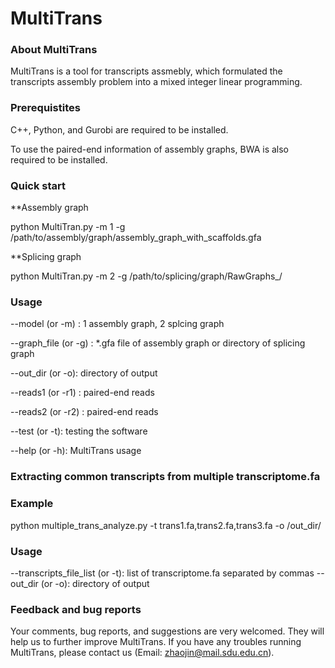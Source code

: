 # MultiTrans 


### About MultiTrans

MultiTrans is a tool for transcripts assmebly, which formulated the transcripts assembly problem into a mixed integer linear programming. 


### Prerequistites 

C++, Python, and  Gurobi are required to be installed.

To use the paired-end information of assembly graphs, BWA is also required to be installed.


### Quick start

**Assembly graph

python MultiTran.py -m 1 -g /path/to/assembly/graph/assembly_graph_with_scaffolds.gfa

**Splicing graph

python MultiTran.py -m 2 -g /path/to/splicing/graph/RawGraphs_/


### Usage

 --model (or -m) <int>: 1 assembly graph, 2 splcing graph
 
 --graph_file (or -g) <string>: *.gfa file of assembly graph  or  directory of splicing graph
                                
 --out_dir (or -o): directory of output
 
 --reads1 (or -r1) <string>: paired-end reads
 
 --reads2 (or -r2) <string>: paired-end reads
 
 --test (or -t): testing the software
   
 --help (or -h): MultiTrans usage


### Extracting common transcripts from multiple transcriptome.fa ############

### Example

python multiple_trans_analyze.py -t trans1.fa,trans2.fa,trans3.fa -o /out_dir/

### Usage

 --transcripts_file_list (or -t): list of transcriptome.fa separated by commas
 --out_dir (or -o): directory of output


### Feedback and bug reports

Your comments, bug reports, and suggestions are very welcomed. They will help us to further improve MultiTrans. If you have any troubles running MultiTrans, please contact us (Email: zhaojin@mail.sdu.edu.cn).

